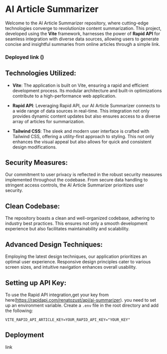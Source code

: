 # AI Article Summarizer

Welcome to the AI Article Summarizer repository, where cutting-edge technologies converge to revolutionize content summarization. This project, developed using the **Vite** framework, harnesses the power of **Rapid API** for seamless integration with diverse data sources, allowing users to generate concise and insightful summaries from online articles through a simple link.

### Deployed link ()

## Technologies Utilized:

- **Vite**: The application is built on Vite, ensuring a rapid and efficient development process. Its modular architecture and built-in optimizations contribute to a high-performance web application.

- **Rapid API**: Leveraging Rapid API, our AI Article Summarizer connects to a wide range of data sources in real-time. This integration not only provides dynamic content updates but also ensures access to a diverse array of articles for summarization.

- **Tailwind CSS**: The sleek and modern user interface is crafted with Tailwind CSS, offering a utility-first approach to styling. This not only enhances the visual appeal but also allows for quick and consistent design modifications.

## Security Measures:

Our commitment to user privacy is reflected in the robust security measures implemented throughout the codebase. From secure data handling to stringent access controls, the AI Article Summarizer prioritizes user security.

## Clean Codebase:

The repository boasts a clean and well-organized codebase, adhering to industry best practices. This ensures not only a smooth development experience but also facilitates maintainability and scalability.

## Advanced Design Techniques:

Employing the latest design techniques, our application prioritizes an optimal user experience. Responsive design principles cater to various screen sizes, and intuitive navigation enhances overall usability.

## Setting up API Key:

To use the Rapid API integration,get your key from here(https://rapidapi.com/renatozust/api/ai-summarizer). you need to set up an environment variable. Create a `.env` file in the root directory and add the following:

```env
VITE_RAPID_API_ARTICLE_KEY=YOUR_RAPID_API_KEY="YOUR_KEY"
```

## Deployment

link
